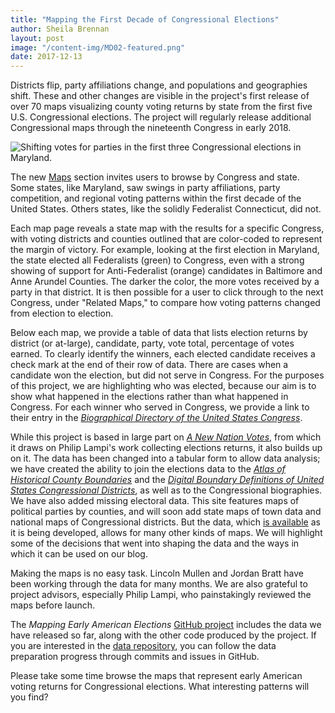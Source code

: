 ```yaml
---
title: "Mapping the First Decade of Congressional Elections"
author: Sheila Brennan    
layout: post
image: "/content-img/MD02-featured.png"
date: 2017-12-13
---
```


Districts flip, party affiliations change, and populations and geographies shift. These and other changes are visible in the project's first release of over 70 maps visualizing county voting returns by state from the first five U.S. Congressional elections. The project will regularly release additional Congressional maps through the nineteenth Congress in early 2018.

<!--more-->

![Shifting votes for parties in the first three Congressional elections in Maryland.]({{site.url}}/content-img/MD1-2-3Congresses.jpg)

The new [Maps]({{site.url}}/maps/) section invites users to browse by Congress and state. Some states, like Maryland, saw swings in party affiliations, party competition, and regional voting patterns within the first decade of the United States. Others states, like the solidly Federalist Connecticut, did not. 

Each map page reveals a state map with the results for a specific Congress, with voting districts and counties outlined that are color-coded to represent the margin of victory. For example, looking at the first election in Maryland, the state elected all Federalists (green) to Congress, even with a strong showing of support for Anti-Federalist (orange) candidates in Baltimore and Anne Arundel Counties. The darker the color, the more votes received by a party in that district. It is then possible for a user to click through to the next Congress, under "Related Maps,"  to compare how voting patterns changed from election to election. 

Below each map, we provide a table of data that lists election returns by district (or at-large), candidate, party, vote total, percentage of votes earned. To clearly identify the winners, each elected candidate receives a check mark at the end of their row of data. There are cases when a candidate won the election, but did not serve in Congress. For the purposes of this project, we are highlighting who was elected, because our aim is to show what happened in the elections rather than what happened in Congress. For each winner who served in Congress, we provide a link to their entry in the [_Biographical Directory of the United States Congress_](http://bioguide.congress.gov/biosearch/biosearch.asp). 

While this project is based in large part on [_A New Nation Votes_](https://elections.lib.tufts.edu/), from which it draws on Philip Lampi's work collecting elections returns, it also builds up on it. The data has been changed into a tabular form to allow data analysis; we have created the ability to join the elections data to the [_Atlas of Historical County Boundaries_](http://publications.newberry.org/ahcbp/) and the [_Digital Boundary Definitions of United States Congressional Districts_](http://cdmaps.polisci.ucla.edu/), as well as to the Congressional biographies. We have also added missing electoral data. This site features maps of political parties by counties, and will soon add state maps of town data and national maps of Congressional districts. But the data, which [is available](http://earlyamericanelections.org/dev/data/) as it is being developed, allows for many other kinds of maps. We will highlight some of the decisions that went into shaping the data and the ways in which it can be used on our blog.

Making the maps is no easy task. Lincoln Mullen and Jordan Bratt have been working through the data for many months. We are also grateful to project advisors, especially Philip Lampi, who painstakingly reviewed the maps before launch.  

The _Mapping Early American Elections_ [GitHub project](https://github.com/mapping-elections) includes the data we have released so far, along with the other code produced by the project. If you are interested in the [data repository](https://github.com/mapping-elections/elections-data), you can follow the data preparation progress through commits and issues in GitHub.

Please take some time browse the maps that represent early American voting returns for Congressional elections. What interesting patterns will you find?

